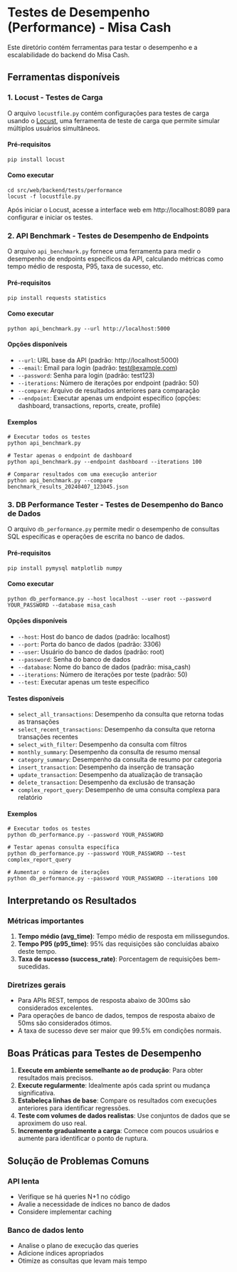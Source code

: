 # Testes de Desempenho (Performance) - Misa Cash

Este diretório contém ferramentas para testar o desempenho e a escalabilidade do backend do Misa Cash.

## Ferramentas disponíveis

### 1. Locust - Testes de Carga

O arquivo `locustfile.py` contém configurações para testes de carga usando o [Locust](https://locust.io/), uma ferramenta de teste de carga que permite simular múltiplos usuários simultâneos.

#### Pré-requisitos
```
pip install locust
```

#### Como executar
```
cd src/web/backend/tests/performance
locust -f locustfile.py
```

Após iniciar o Locust, acesse a interface web em http://localhost:8089 para configurar e iniciar os testes.

### 2. API Benchmark - Testes de Desempenho de Endpoints

O arquivo `api_benchmark.py` fornece uma ferramenta para medir o desempenho de endpoints específicos da API, calculando métricas como tempo médio de resposta, P95, taxa de sucesso, etc.

#### Pré-requisitos
```
pip install requests statistics
```

#### Como executar
```
python api_benchmark.py --url http://localhost:5000
```

#### Opções disponíveis
- `--url`: URL base da API (padrão: http://localhost:5000)
- `--email`: Email para login (padrão: test@example.com)
- `--password`: Senha para login (padrão: test123)
- `--iterations`: Número de iterações por endpoint (padrão: 50)
- `--compare`: Arquivo de resultados anteriores para comparação
- `--endpoint`: Executar apenas um endpoint específico (opções: dashboard, transactions, reports, create, profile)

#### Exemplos
```
# Executar todos os testes
python api_benchmark.py

# Testar apenas o endpoint de dashboard
python api_benchmark.py --endpoint dashboard --iterations 100

# Comparar resultados com uma execução anterior
python api_benchmark.py --compare benchmark_results_20240407_123045.json
```

### 3. DB Performance Tester - Testes de Desempenho do Banco de Dados

O arquivo `db_performance.py` permite medir o desempenho de consultas SQL específicas e operações de escrita no banco de dados.

#### Pré-requisitos
```
pip install pymysql matplotlib numpy
```

#### Como executar
```
python db_performance.py --host localhost --user root --password YOUR_PASSWORD --database misa_cash
```

#### Opções disponíveis
- `--host`: Host do banco de dados (padrão: localhost)
- `--port`: Porta do banco de dados (padrão: 3306)
- `--user`: Usuário do banco de dados (padrão: root)
- `--password`: Senha do banco de dados
- `--database`: Nome do banco de dados (padrão: misa_cash)
- `--iterations`: Número de iterações por teste (padrão: 50)
- `--test`: Executar apenas um teste específico

#### Testes disponíveis
- `select_all_transactions`: Desempenho da consulta que retorna todas as transações
- `select_recent_transactions`: Desempenho da consulta que retorna transações recentes
- `select_with_filter`: Desempenho da consulta com filtros
- `monthly_summary`: Desempenho da consulta de resumo mensal
- `category_summary`: Desempenho da consulta de resumo por categoria
- `insert_transaction`: Desempenho da inserção de transação
- `update_transaction`: Desempenho da atualização de transação
- `delete_transaction`: Desempenho da exclusão de transação
- `complex_report_query`: Desempenho de uma consulta complexa para relatório

#### Exemplos
```
# Executar todos os testes
python db_performance.py --password YOUR_PASSWORD

# Testar apenas consulta específica
python db_performance.py --password YOUR_PASSWORD --test complex_report_query

# Aumentar o número de iterações
python db_performance.py --password YOUR_PASSWORD --iterations 100
```

## Interpretando os Resultados

### Métricas importantes

1. **Tempo médio (avg_time)**: Tempo médio de resposta em milissegundos.
2. **Tempo P95 (p95_time)**: 95% das requisições são concluídas abaixo deste tempo.
3. **Taxa de sucesso (success_rate)**: Porcentagem de requisições bem-sucedidas.

### Diretrizes gerais

- Para APIs REST, tempos de resposta abaixo de 300ms são considerados excelentes.
- Para operações de banco de dados, tempos de resposta abaixo de 50ms são considerados ótimos.
- A taxa de sucesso deve ser maior que 99.5% em condições normais.

## Boas Práticas para Testes de Desempenho

1. **Execute em ambiente semelhante ao de produção**: Para obter resultados mais precisos.
2. **Execute regularmente**: Idealmente após cada sprint ou mudança significativa.
3. **Estabeleça linhas de base**: Compare os resultados com execuções anteriores para identificar regressões.
4. **Teste com volumes de dados realistas**: Use conjuntos de dados que se aproximem do uso real.
5. **Incremente gradualmente a carga**: Comece com poucos usuários e aumente para identificar o ponto de ruptura.

## Solução de Problemas Comuns

### API lenta
- Verifique se há queries N+1 no código
- Avalie a necessidade de índices no banco de dados
- Considere implementar caching

### Banco de dados lento
- Analise o plano de execução das queries
- Adicione índices apropriados
- Otimize as consultas que levam mais tempo 